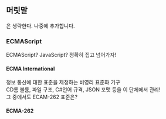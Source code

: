 ## 머릿말
은 생략한다. 나중에 추가합니다.

### ECMAScript
ECMAScript? JavaScript?
정확히 집고 넘어가자!
#### ECMA International
정보 통신에 대한 표준을 제정하는 비영리 표준화 기구   
CD롬 볼륨, 파일 구조, C#언어 규격, JSON 포맷 등을 이 단체에서 관리!   
그 중에서도 ECAM-262 표준은?
#### ECMA-262
